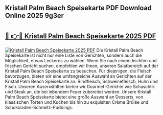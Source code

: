## Kristall Palm Beach Speisekarte PDF Download Online 2025 9g3er

# <h2><a href="http://gc5gdja.nevu.top/?p=Kristall+Palm+Beach+Speisekarte">🔗 👉🔴 Kristall Palm Beach Speisekarte 2025 PDF</a></h2>

[![Kristall Palm Beach Speisekarte 2025 PDF](https://i.imgur.com/dBaPXMq.png)](http://gc5gdja.nevu.top/?p=Kristall+Palm+Beach+Speisekarte)
Die Kristall Palm Beach Speisekarte ist nicht nur eine Liste von Gerichten, sondern auch die Möglichkeit, etwas Leckeres zu wählen. Wenn Sie nach einem leichten und frischen Gericht suchen, empfehlen wir Ihnen, unseren Salatbereich auf der Kristall Palm Beach Speisekarte zu besuchen. Für diejenigen, die Fleisch bevorzugen, bieten wir eine umfangreiche Auswahl an Gerichten auf der Kristall Palm Beach Speisekarte an: Rindfleisch, Schweinefleisch, Huhn und Fisch. Unseren Auserwählten bieten wir Gourmet-Gerichte wie Schaschlik und Steak an, die bei lebendem Feuer zubereitet werden. Unsere Kristall Palm Beach Speisekarte bietet eine große Auswahl an Desserts, von klassischen Torten und Kuchen bis hin zu exquisiten Crème Brûlée und Schokoladen-Schneitz-Puddings.
